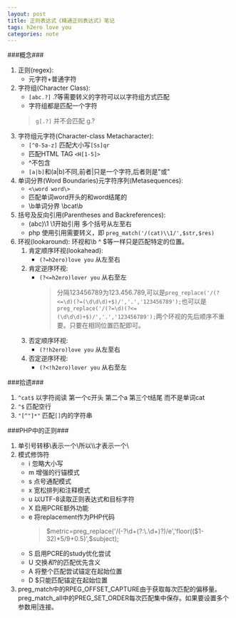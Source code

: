```yaml
---
layout: post
title: 正则表达式《精通正则表达式》笔记
tags: h2ero love you
categories: note
---
```


###概念###

1. 正则(regex):
	+ 元字符+普通字符
2. 字符组(Character Class):
	+ `[abc.?]`     .?等需要转义的字符可以以字符组方式匹配
    + 字符组都是匹配一个字符 
	>`g[.?]` 并不会匹配 g.?
3. 字符组元字符(Character-class Metacharacter):
	+ `[^0-5a-z]`  匹配大小写`[Ss]qr`
    + 匹配HTML TAG `<H[1-5]>`
    + ^不包含
    + `[a|b]`和(a|b)不同,前者|只是一个字符,后者则是"或"
4. 单词分界(Word Boundaries)元字符序列(Metasequences):
    + `<\word word\>`
    + 匹配单词word开头的和word结尾的
    + \b单词分界 \bcat\b
5. 括号及反向引用(Parentheses and Backreferences):
	+ (abc)\1       \1开始引用 多个括号从左至右
   	+ php 使用引用需要转义，即 `preg_match('/(cat)\\1/',$str,$res)`
6. 环视(lookaround):
    环视和\b ^ $等一样只是匹配特定的位置。
    1. 肯定顺序环视(lookahead): 
		+ `(?=h2ero)love you`     从左至右
    2. 肯定逆序环视:
    	+ `(?<=h2ero)lover you`   从右至左
	       >分隔123456789为123.456.789,可以是`preg_replace('/(?<=\d)(?=(\d\d\d)+$)/','.','123456789');`也可以是`preg_replace('/(?=\d)(?<=(\d\d\d)+$)/','.','123456789');`两个环视的先后顺序不重要。只要在相同位置匹配即可。
	3. 否定顺序环视:
		+ `(?!h2ero)love you`     从左至右
	4. 否定逆序环视:
		+ `(?<!h2ero)lover you`   从右至左

	
###拾遗###
1. `^cat$`       以字符阅读 第一个c开头 第二个a 第三个t结尾 而不是单词cat
2. `^$`          匹配空行
3. `"[^"]*"`   匹配`[]`内的字符串

###PHP中的正则###
1. 单引号转移\\表示一个\所以\\\\才表示一个\
2. 模式修饰符
	+ i 忽略大小写
	+ m 增强的行锚模式
	+ s 点号通配模式
	+ x 宽松排列和注释模式
	+ u 以UTF-8读取正则表达式和目标字符
	+ X 启用PCRE额外功能
	+ e 将replacement作为PHP代码
		> $metric=preg_replace('/(-?\d+(?:\.\d+)?)/e','floor(($1-32)*5/9+0.5)',$subject);
	+ S 启用PCRE的study优化尝试
	+ U 交换*和*?的匹配优先含义
	+ A 将整个匹配尝试锚定在起始位置
	+ D $只能匹配锚定在起始位置
3. preg_match中的RPEG_OFFSET_CAPTURE由于获取每次匹配的偏移量。preg_match_all中的PREG_SET_ORDER每次匹配集中保存。如果要设置多个参数用|连接。
